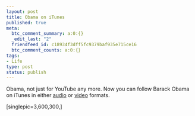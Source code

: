 ```yaml
--- 
layout: post
title: Obama on iTunes
published: true
meta: 
  btc_comment_summary: a:0:{}
  _edit_last: "2"
  friendfeed_id: c18934f3dff5fc9379baf935e715ce16
  btc_comment_counts: a:0:{}
tags: 
- Life
type: post
status: publish
---
```

Obama, not just for YouTube any more. Now you can follow Barack Obama on iTunes in either [audio](http://phobos.apple.com/WebObjects/MZStore.woa/wa/viewPodcast?id=258262201) or [video](http://phobos.apple.com/WebObjects/MZStore.woa/wa/viewPodcast?id=258262146) formats.

[singlepic=3,600,300,] 
